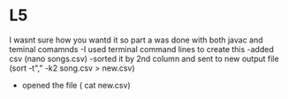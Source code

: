 # L5
I wasnt sure how you wantd it so part a was done with both javac and teminal comamnds 
-I used terminal command lines to create this
-added csv (nano songs.csv)
-sorted  it by 2nd column and sent to new output file (sort -t"," -k2 song.csv > new.csv)
- opened the file ( cat new.csv)
